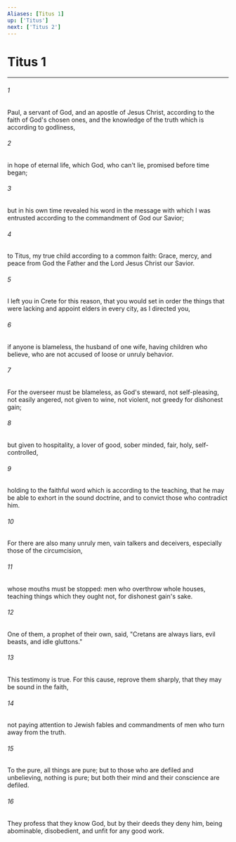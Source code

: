 ```yaml
---
Aliases: [Titus 1]
up: ['Titus']
next: ['Titus 2']
---
```

# Titus 1
***





###### 1 

Paul, a servant of God, and an apostle of Jesus Christ, according to the faith of God's chosen ones, and the knowledge of the truth which is according to godliness, 



###### 2 

in hope of eternal life, which God, who can't lie, promised before time began; 



###### 3 

but in his own time revealed his word in the message with which I was entrusted according to the commandment of God our Savior; 



###### 4 

to Titus, my true child according to a common faith: Grace, mercy, and peace from God the Father and the Lord Jesus Christ our Savior. 



###### 5 

I left you in Crete for this reason, that you would set in order the things that were lacking and appoint elders in every city, as I directed you, 



###### 6 

if anyone is blameless, the husband of one wife, having children who believe, who are not accused of loose or unruly behavior. 



###### 7 

For the overseer must be blameless, as God's steward, not self-pleasing, not easily angered, not given to wine, not violent, not greedy for dishonest gain; 



###### 8 

but given to hospitality, a lover of good, sober minded, fair, holy, self-controlled, 



###### 9 

holding to the faithful word which is according to the teaching, that he may be able to exhort in the sound doctrine, and to convict those who contradict him. 



###### 10 

For there are also many unruly men, vain talkers and deceivers, especially those of the circumcision, 



###### 11 

whose mouths must be stopped: men who overthrow whole houses, teaching things which they ought not, for dishonest gain's sake. 



###### 12 

One of them, a prophet of their own, said, "Cretans are always liars, evil beasts, and idle gluttons." 



###### 13 

This testimony is true. For this cause, reprove them sharply, that they may be sound in the faith, 



###### 14 

not paying attention to Jewish fables and commandments of men who turn away from the truth. 



###### 15 

To the pure, all things are pure; but to those who are defiled and unbelieving, nothing is pure; but both their mind and their conscience are defiled. 



###### 16 

They profess that they know God, but by their deeds they deny him, being abominable, disobedient, and unfit for any good work.
